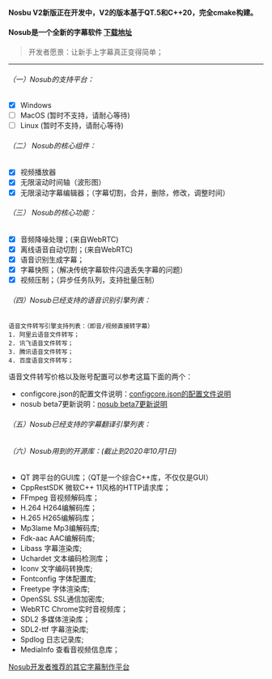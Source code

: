 #### Nosbu V2新版正在开发中，V2的版本基于QT.5和C++20，完全cmake构建。


#### Nosub是一个全新的字幕软件 [下载地址](https://github.com/patui/Nosub/releases)

>开发者愿景：让新手上字幕真正变得简单；
---

###### （一）Nosub的支持平台：
- [x] Windows
- [ ] MacOS (暂时不支持，请耐心等待)
- [ ] Linux (暂时不支持，请耐心等待)

###### （二） Nosub的核心组件：
- [x] 视频播放器
- [x] 无限滚动时间轴（波形图）
- [x] 无限滚动字幕编辑器；（字幕切割，合并，删除，修改，调整时间）

###### （三） Nosub的核心功能：
- [x] 音频降噪处理；(来自WebRTC)
- [x] 离线语音自动切割；(来自WebRTC)
- [x] 语音识别生成字幕；
- [x] 字幕快照；（解决传统字幕软件闪退丢失字幕的问题）
- [x] 视频压制；（异步任务队列，支持批量压制）

###### （四）Nosub已经支持的语音识别引擎列表：
```
语音文件转写引擎支持列表：（即音/视频直接转字幕）
1. 阿里云语音文件转写；
2. 讯飞语音文件转写；
3. 腾讯语音文件转写；
4. 百度语音文件转写；
```
语音文件转写价格以及账号配置可以参考这篇下面的两个：
- configcore.json的配置文件说明：[configcore.json的配置文件说明](https://github.com/patui/Nosub/blob/master/configcore.md)
- nosub beta7更新说明：[nosub beta7更新说明](https://github.com/patui/Nosub/releases/tag/1.0beta7)

###### （五）Nosub已经支持的字幕翻译引擎列表：


###### （六）Nosub用到的开源库：(截止到2020年10月1日)
- QT 跨平台的GUI库；（QT是一个综合C++库，不仅仅是GUI）
- CppRestSDK 微软C++ 11风格的HTTP请求库；
- FFmpeg 音视频解码库；
- H.264  H264编解码库；
- H.265  H265编解码库；
- Mp3lame Mp3编解码库;
- Fdk-aac AAC编解码库;
- Libass 字幕渲染库;
- Uchardet 文本编码检测库；
- Iconv   文字编码转换库;
- Fontconfig 字体配置库;
- Freetype   字体渲染库;
- OpenSSL SSL通信加密库;
- WebRTC Chrome实时音视频库；
- SDL2 多媒体渲染库；
- SDL2-ttf 字幕渲染库;
- Spdlog 日志记录库;
- MediaInfo 查看音视频信息库；





[Nosub开发者推荐的其它字幕制作平台](https://github.com/patui/Nosub/blob/master/推荐的字幕制作平台.md)
